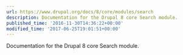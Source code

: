 ```yaml
---
url: https://www.drupal.org/docs/8/core/modules/search
description: Documentation for the Drupal 8 core Search module.
published_time: '2016-11-30T14:36:22+00:00'
modified_time: '2017-06-25T19:01:51+00:00'
---
```

Documentation for the Drupal 8 core Search module.